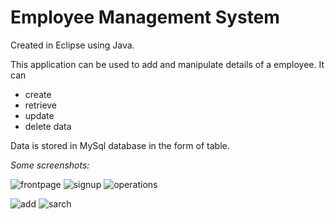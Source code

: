 # Employee Management System

 Created in Eclipse using Java.
 
 This application can be used to add and manipulate details of a employee. It can
 <ul>
 <li>create</li>
 <li>retrieve</li>
 <li>update</li>
 <li>delete data</li>
 </ul>
 
 Data is stored in MySql database in the form of table.
 
<i>Some screenshots:</i>
 
![frontpage](https://user-images.githubusercontent.com/113721512/190725764-3010511f-3cac-41cd-9b3b-6c4ee9798aa5.PNG)
![signup](https://user-images.githubusercontent.com/113721512/190725376-34d8caff-7cd2-4055-9302-f4b7444d7bc6.PNG)
![operations](https://user-images.githubusercontent.com/113721512/190725378-ff19b4ad-6ad0-49b1-8e0a-cc5c7957f544.PNG)

![add](https://user-images.githubusercontent.com/113721512/190725377-28fed183-8d3a-4952-b382-b5f6e0076a2e.PNG)
![sarch](https://user-images.githubusercontent.com/113721512/190725373-131f034f-33ab-41e9-8455-b7106f8a7fce.PNG)



 
